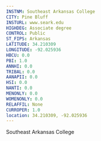 ```yaml
---
INSTNM: Southeast Arkansas College
CITY: Pine Bluff
INSTURL: www.seark.edu
HIGHDEG: Associate degree
CONTROL: Public
ST_FIPS: Arkansas
LATITUDE: 34.210309
LONGITUDE: -92.025936
HBCU: 0.0
PBI: 1.0
ANNHI: 0.0
TRIBAL: 0.0
AANAPII: 0.0
HSI: 0.0
NANTI: 0.0
MENONLY: 0.0
WOMENONLY: 0.0
RELAFFIL: None
CURROPER: 1.0
location: 34.210309, -92.025936
---
```

Southeast Arkansas College